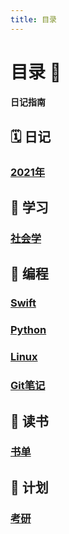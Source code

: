 ```yaml
---
title: 目录
---
```

# 目录 :green_book: 

#### 日记指南 <Badge text="beta" type="warning"/> <Badge text="V0.02"/>

## :spiral_calendar: 日记
###  [2021年](/dairy/2021/) 

## :closed_book: 学习
###  [社会学](/study/sociology/) 


## :orange_book: 编程
###  [Swift](/biancheng/swift/)
###  [Python](/biancheng/python/)
### [Linux](/biancheng/linux/)
### [Git笔记](/biancheng/git/)


## :blue_book: 读书
### [书单](/read/booklist/)

## :page_facing_up: 计划
### [考研](/plan/kaoyan/)
